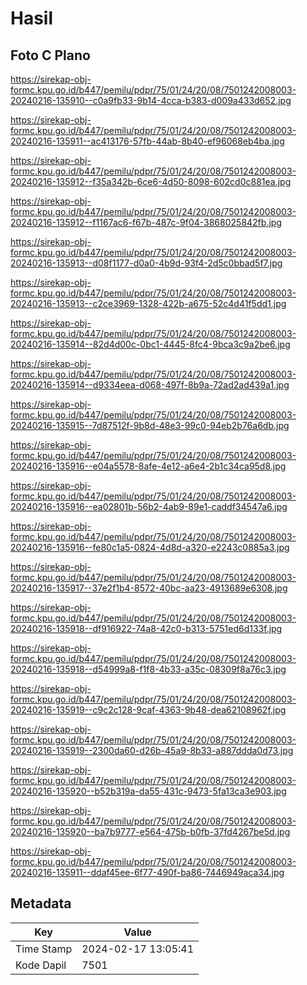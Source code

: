 # Hasil

## Foto C Plano

https://sirekap-obj-formc.kpu.go.id/b447/pemilu/pdpr/75/01/24/20/08/7501242008003-20240216-135910--c0a9fb33-9b14-4cca-b383-d009a433d652.jpg

https://sirekap-obj-formc.kpu.go.id/b447/pemilu/pdpr/75/01/24/20/08/7501242008003-20240216-135911--ac413176-57fb-44ab-8b40-ef96068eb4ba.jpg

https://sirekap-obj-formc.kpu.go.id/b447/pemilu/pdpr/75/01/24/20/08/7501242008003-20240216-135912--f35a342b-6ce6-4d50-8098-602cd0c881ea.jpg

https://sirekap-obj-formc.kpu.go.id/b447/pemilu/pdpr/75/01/24/20/08/7501242008003-20240216-135912--f1167ac6-f67b-487c-9f04-3868025842fb.jpg

https://sirekap-obj-formc.kpu.go.id/b447/pemilu/pdpr/75/01/24/20/08/7501242008003-20240216-135913--d08f1177-d0a0-4b9d-93f4-2d5c0bbad5f7.jpg

https://sirekap-obj-formc.kpu.go.id/b447/pemilu/pdpr/75/01/24/20/08/7501242008003-20240216-135913--c2ce3969-1328-422b-a675-52c4d41f5dd1.jpg

https://sirekap-obj-formc.kpu.go.id/b447/pemilu/pdpr/75/01/24/20/08/7501242008003-20240216-135914--82d4d00c-0bc1-4445-8fc4-9bca3c9a2be6.jpg

https://sirekap-obj-formc.kpu.go.id/b447/pemilu/pdpr/75/01/24/20/08/7501242008003-20240216-135914--d9334eea-d068-497f-8b9a-72ad2ad439a1.jpg

https://sirekap-obj-formc.kpu.go.id/b447/pemilu/pdpr/75/01/24/20/08/7501242008003-20240216-135915--7d87512f-9b8d-48e3-99c0-94eb2b76a6db.jpg

https://sirekap-obj-formc.kpu.go.id/b447/pemilu/pdpr/75/01/24/20/08/7501242008003-20240216-135916--e04a5578-8afe-4e12-a6e4-2b1c34ca95d8.jpg

https://sirekap-obj-formc.kpu.go.id/b447/pemilu/pdpr/75/01/24/20/08/7501242008003-20240216-135916--ea02801b-56b2-4ab9-89e1-caddf34547a6.jpg

https://sirekap-obj-formc.kpu.go.id/b447/pemilu/pdpr/75/01/24/20/08/7501242008003-20240216-135916--fe80c1a5-0824-4d8d-a320-e2243c0885a3.jpg

https://sirekap-obj-formc.kpu.go.id/b447/pemilu/pdpr/75/01/24/20/08/7501242008003-20240216-135917--37e2f1b4-8572-40bc-aa23-4913689e6308.jpg

https://sirekap-obj-formc.kpu.go.id/b447/pemilu/pdpr/75/01/24/20/08/7501242008003-20240216-135918--df916922-74a8-42c0-b313-5751ed6d133f.jpg

https://sirekap-obj-formc.kpu.go.id/b447/pemilu/pdpr/75/01/24/20/08/7501242008003-20240216-135918--d54999a8-f1f8-4b33-a35c-08309f8a76c3.jpg

https://sirekap-obj-formc.kpu.go.id/b447/pemilu/pdpr/75/01/24/20/08/7501242008003-20240216-135919--c9c2c128-9caf-4363-9b48-dea62108962f.jpg

https://sirekap-obj-formc.kpu.go.id/b447/pemilu/pdpr/75/01/24/20/08/7501242008003-20240216-135919--2300da60-d26b-45a9-8b33-a887ddda0d73.jpg

https://sirekap-obj-formc.kpu.go.id/b447/pemilu/pdpr/75/01/24/20/08/7501242008003-20240216-135920--b52b319a-da55-431c-9473-5fa13ca3e903.jpg

https://sirekap-obj-formc.kpu.go.id/b447/pemilu/pdpr/75/01/24/20/08/7501242008003-20240216-135920--ba7b9777-e564-475b-b0fb-37fd4267be5d.jpg

https://sirekap-obj-formc.kpu.go.id/b447/pemilu/pdpr/75/01/24/20/08/7501242008003-20240216-135911--ddaf45ee-6f77-490f-ba86-7446949aca34.jpg


## Metadata

| Key        | Value               |
| ---------- | ------------------- |
| Time Stamp | 2024-02-17 13:05:41 |
| Kode Dapil | 7501                |



